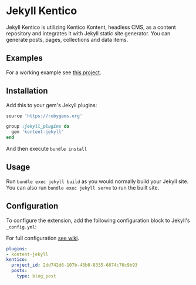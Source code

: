 # Jekyll Kentico

Jekyll Kentico is utilizing Kentico Kontent, headless CMS, as a content repository and integrates it with Jekyll static site generator. You can generate posts, pages, collections and data items.

## Examples

For a working example see [this project](https://github.com/RadoslavK/jekyll-blog).

## Installation

Add this to your gem's Jekyll plugins:

```ruby
source 'https://rubygems.org'

group :jekyll_plugins do
  gem 'kontent-jekyll'
end
```

And then execute `bundle install`

## Usage

Run `bundle exec jekyll build` as you would normally build your Jekyll site.
You can also run `bundle exec jekyll serve` to run the built site.

## Configuration

To configure the extension, add the following configuration block to Jekyll's `_config.yml`:

For full configuration [see wiki](https://github.com/RadoslavK/kontent-jekyll/wiki).

```yaml
plugins:
- kontent-jekyll
kentico:
  project_id: 2dd742d6-107b-48b0-8335-6674c76c9b93
  posts:                                                      
    type: blog_post                                           
```
